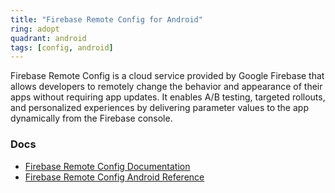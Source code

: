 ```yaml
---
title: "Firebase Remote Config for Android"
ring: adopt
quadrant: android
tags: [config, android]
---
```


Firebase Remote Config is a cloud service provided by Google Firebase that allows developers to remotely change the behavior and appearance of their apps without requiring app updates. It enables A/B testing, targeted rollouts, and personalized experiences by delivering parameter values to the app dynamically from the Firebase console.

### Docs

- [Firebase Remote Config Documentation](https://firebase.google.com/docs/remote-config)
- [Firebase Remote Config Android Reference](https://firebase.google.com/docs/remote-config/get-started?hl=fr&platform=android)
